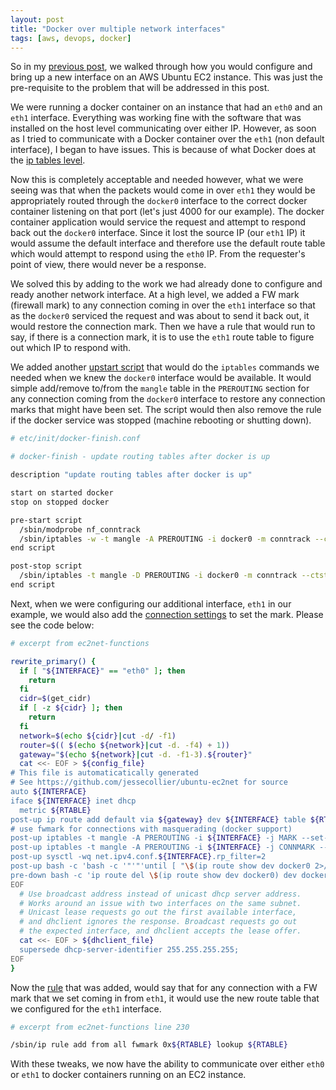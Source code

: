 ```yaml
---
layout: post
title: "Docker over multiple network interfaces"
tags: [aws, devops, docker]
---
```


So in my [previous post], we walked through how you would configure and bring up
a new interface on an AWS Ubuntu EC2 instance. This was just the pre-requisite
to the problem that will be addressed in this post.

We were running a docker container on an instance that had an `eth0` and an
`eth1` interface. Everything was working fine with the software that was
installed on the host level communicating over either IP. However, as soon as I
tried to communicate with a Docker container over the `eth1` (non default
interface), I began to have issues. This is because of what Docker does at the
[ip tables level].

Now this is completely acceptable and needed however, what we were seeing was
that when the packets would come in over `eth1` they would be appropriately
routed through the `docker0` interface to the correct docker container
listening on that port (let's just 4000 for our example). The docker container
application would service the request and attempt to respond back out the
`docker0` interface. Since it lost the source IP (our `eth1` IP) it would
assume the default interface and therefore use the default route table which
would attempt to respond using the `eth0` IP. From the requester's point of
view, there would never be a response.

We solved this by adding to the work we had already done to configure and ready
another network interface. At a high level, we added a FW mark (firewall mark)
to any connection coming in over the `eth1` interface so that as the `docker0`
serviced the request and was about to send it back out, it would restore the
connection mark. Then we have a rule that would run to say, if there is a
connection mark, it is to use the `eth1` route table to figure out which IP to
respond with.

We added another [upstart script] that would do the `iptables` commands we
needed when we knew the `docker0` interface would be available. It would simple
add/remove to/from the `mangle` table in the `PREROUTING` section for any
connection coming from the `docker0` interface to restore any connection marks
that might have been set. The script would then also remove the rule if the
docker service was stopped (machine rebooting or shutting down).

```bash
# etc/init/docker-finish.conf

# docker-finish - update routing tables after docker is up

description "update routing tables after docker is up"

start on started docker
stop on stopped docker

pre-start script
  /sbin/modprobe nf_conntrack
  /sbin/iptables -w -t mangle -A PREROUTING -i docker0 -m conntrack --ctstate RELATED,ESTABLISHED -j CONNMARK --restore-mark --nfmask 0xffffffff --ctmask 0xffffffff
end script

post-stop script
  /sbin/iptables -t mangle -D PREROUTING -i docker0 -m conntrack --ctstate RELATED,ESTABLISHED -j CONNMARK --restore-mark --nfmask 0xffffffff --ctmask 0xffffffff
end script
```

Next, when we were configuring our additional interface, `eth1` in our example,
we would also add the [connection settings] to set the mark. Please see the
code below:

```bash
# excerpt from ec2net-functions

rewrite_primary() {
  if [ "${INTERFACE}" == "eth0" ]; then
    return
  fi
  cidr=$(get_cidr)
  if [ -z ${cidr} ]; then
    return
  fi
  network=$(echo ${cidr}|cut -d/ -f1)
  router=$(( $(echo ${network}|cut -d. -f4) + 1))
  gateway="$(echo ${network}|cut -d. -f1-3).${router}"
  cat <<- EOF > ${config_file}
# This file is automaticatically generated
# See https://github.com/jessecollier/ubuntu-ec2net for source
auto ${INTERFACE}
iface ${INTERFACE} inet dhcp
  metric ${RTABLE}
post-up ip route add default via ${gateway} dev ${INTERFACE} table ${RTABLE} || true
# use fwmark for connections with masquerading (docker support)
post-up iptables -t mangle -A PREROUTING -i ${INTERFACE} -j MARK --set-xmark 0x${RTABLE}/0xffffffff
post-up iptables -t mangle -A PREROUTING -i ${INTERFACE} -j CONNMARK --save-mark --nfmask 0xffffffff --ctmask 0xffffffff
post-up sysctl -wq net.ipv4.conf.${INTERFACE}.rp_filter=2
post-up bash -c 'bash -c '"'"'until [ "\$(ip route show dev docker0 2>/dev/null)" != "" ]; do sleep 1; done; ip route add \$(ip route show dev docker0) dev docker0 table ${RTABLE}'"'"' &'
pre-down bash -c 'ip route del \$(ip route show dev docker0) dev docker0 table ${RTABLE}' || true
EOF
  # Use broadcast address instead of unicast dhcp server address.
  # Works around an issue with two interfaces on the same subnet.
  # Unicast lease requests go out the first available interface,
  # and dhclient ignores the response. Broadcast requests go out
  # the expected interface, and dhclient accepts the lease offer.
  cat <<- EOF > ${dhclient_file}
  supersede dhcp-server-identifier 255.255.255.255;
EOF
}
```

Now the [rule] that was added, would say that for any connection with a FW mark
that we set coming in from `eth1`, it would use the new route table that we
configured for the `eth1` interface.

```bash
# excerpt from ec2net-functions line 230

/sbin/ip rule add from all fwmark 0x${RTABLE} lookup ${RTABLE}
```

With these tweaks, we now have the ability to communicate over either `eth0` or
`eth1` to docker containers running on an EC2 instance.

[previous post]: http://williamsbdev.com/posts/hotplug-aws-network-interfaces/
[ip tables level]: https://docs.docker.com/v1.5/articles/networking/
[upstart script]: https://github.com/brentonr/ubuntu-ec2net/blob/b3062f5a6cf2c6339be88b6398ac9fbffc10a731/docker-finish.conf
[connection settings]: https://github.com/brentonr/ubuntu-ec2net/blob/b3062f5a6cf2c6339be88b6398ac9fbffc10a731/ec2net-functions#L115-L120
[rule]: https://github.com/brentonr/ubuntu-ec2net/blob/b3062f5a6cf2c6339be88b6398ac9fbffc10a731/ec2net-functions#L230

